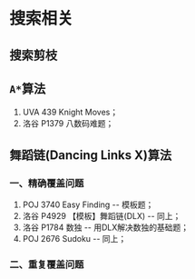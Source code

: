 # 搜索相关

## 搜索剪枝

## `A*`算法

1. UVA 439 Knight Moves；
2. 洛谷 P1379 八数码难题；

## 舞蹈链(Dancing Links X)算法

### 一、精确覆盖问题

1. POJ 3740 Easy Finding -- 模板题；
2. 洛谷 P4929 【模板】舞蹈链(DLX) -- 同上；
3. 洛谷 P1784 数独 -- 用DLX解决数独的基础题；
4. POJ 2676 Sudoku -- 同上；

### 二、重复覆盖问题
